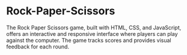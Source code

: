 # Rock-Paper-Scissors
The Rock Paper Scissors game, built with HTML, CSS, and JavaScript, offers an interactive and responsive interface where players can play against the computer. The game tracks scores and provides visual feedback for each round.
